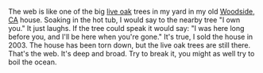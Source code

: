 The web is like one of the big <a href="https://en.wikipedia.org/wiki/Live_oak">live oak</a> trees in my yard in my old <a href="https://www.google.com/maps/place/425+Manzanita+Way,+Woodside,+CA+94062/@37.419135,-122.2471517,17z/data=!3m1!4b1!4m5!3m4!1s0x808fa438d2e58d87:0x6c0dbc392cc6bf79!8m2!3d37.419135!4d-122.244963">Woodside, CA</a> house. Soaking in the hot tub, I would say to the nearby tree "I own you." It just laughs. If the tree could speak it would say: "I was here long before you, and I'll be here when you're gone." It's true, I sold the house in 2003. The house has been torn down, but the live oak trees are still there. That's the web. It's deep and broad. Try to break it, you might as well try to boil the ocean. 
